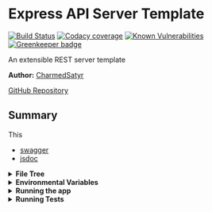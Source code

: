 # Express API Server Template

[![Build Status](https://travis-ci.com/CharmedSatyr/express-server-template.svg?branch=master)](https://travis-ci.com/CharmedSatyr/express-server-template)
[![Codacy coverage](https://img.shields.io/codacy/coverage/ade4867bae464dfda77c41c94f40cec2.svg)](https://app.codacy.com/project/CharmedSatyr/express-server-template/dashboard)
[![Known Vulnerabilities](https://dev.snyk.io/test/github/CharmedSatyr/express-server-template/badge.svg)](https://dev.snyk.io/test/github/CharmedSatyr/express-server-template/)
[![Greenkeeper badge](https://badges.greenkeeper.io/CharmedSatyr/express-server-template.svg)](https://greenkeeper.io/)

An extensible REST server template

**Author:** [CharmedSatyr](https://keybase.io/charmedsatyr)

[GitHub Repository](https://github.com/CharmedSatyr/express-server-template)

## Summary

This

- [swagger]()
- [jsdoc]()

<details>
  <summary>
    <b>File Tree</b>
  </summary>

```
.
├── config
│   ├── jsdoc.config.json
│   └── swagger.json
├── .env
├── .eslintignore
├── .eslintrc.json
├── .gitignore
├── index.js
├── LICENSE
├── .nvmrc
├── package.json
├── package-lock.json
├── .prettierrc.js
├── Procfile
├── README.md
├── server
│   ├── controllers
│   │   └── index.js
│   ├── index.js
│   ├── middleware
│   │   ├── 404.js
│   │   ├── 500.js
│   │   ├── model-finder.js
│   │   └── __tests__
│   │       ├── 404.test.js
│   │       ├── 500.test.js
│   │       └── model-finder.test.js
│   ├── models
│   │   ├── book
│   │   │   ├── book.js
│   │   │   └── book.model.js
│   │   └── resty-wrapper.js
│   ├── routes
│   │   ├── index.js
│   │   └── __tests__
│   │       └── index.test.js
│   └── __tests__
│       ├── index.test.js
│       └── supergoose.js
└── .travis.yml

10 directories, 30 files

```

</details>

<details>
  <summary>
    <b>Environmental Variables</b>
  </summary>

- `MONGODB_URI` - URL to the running mongo instance/db
- `PORT` - Port number
- `SECRET` - The key the application uses for JWT token signing

</details>

<details>
  <summary>
    <b>Running the app</b>
  </summary>

- Ensure you have appropriate environmental variables set and that a `data` folder exists at the project root.
- Start a MongoDB database on your local machine that uses the `data` folder. If you have MongoB installed, this command will probably look like `mongod --dbpath=./data --port 27017`.
- Start the server on your local machine with `npm run start` or `npm run watch`.

</details>

<details>
  <summary>
    <b>Running Tests</b>
  </summary>

- `npm run test`
- `npm run test-watch`
- `npm run lint`

  </details>
